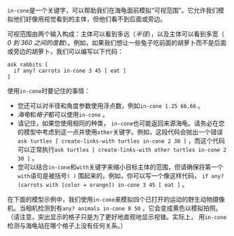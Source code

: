 `in-cone`是一个关键字，可以帮助我们在海龟面前模拟“可视范围”。它允许我们模拟他们好像用视觉看到的主体，但他们看不到后面或旁边。

可视范围由两个输入构成：主体可以看到多远（*半径*），以及主体可以看到多宽（ *0 到 360 之间的度数*）。例如，如果我们想让一些兔子吃前面的胡萝卜而不是后面或旁边的胡萝卜，我们可以编写以下代码：



```
ask rabbits [
  if any? carrots in-cone 3 45 [ eat ]
]
```


使用`in-cone`时要记住的事情：

- 您还可以对半径和角度参数使用浮点数，例如`in-cone 1.25 66.66` 。
- *海龟*和*格子*都可以使用`in-cone` 。
- 请记住，如果您使用相同的种类， `in-cone`也可能返回来源海龟。请务必在您的模型中考虑到这一点并使用`other`关键字。例如，这段代码会抛出一个错误`ask turtles [ create-links-with turtles in-cone 2 30 ]` ，而这个代码可以正常执行`ask turtles [ create-links-with other turtles in-cone 2 30 ]` 。
- 您可以结合`in-cone`和`with`关键字来缩小目标主体的范围，但请确保将第一个`with`语句是被括号`( )` 围起来的。例如，你可以写一个像这样代码， `if any? (carrots with [color = orange]) in-cone 3 45 [ eat ]` 。


在下面的模型示例中，我们使用`in-cone`来模拟四个已打开的运动的野生动物摄像机。当相机检测到有`any? animals in-cone 8 50` ，它会变成黄色以模拟拍照。 （请注意，突出显示的格子只是为了更好地直观地显示视锥。实际上， 用`in-cone`检测与海龟站在哪个格子上没有任何关系。）
